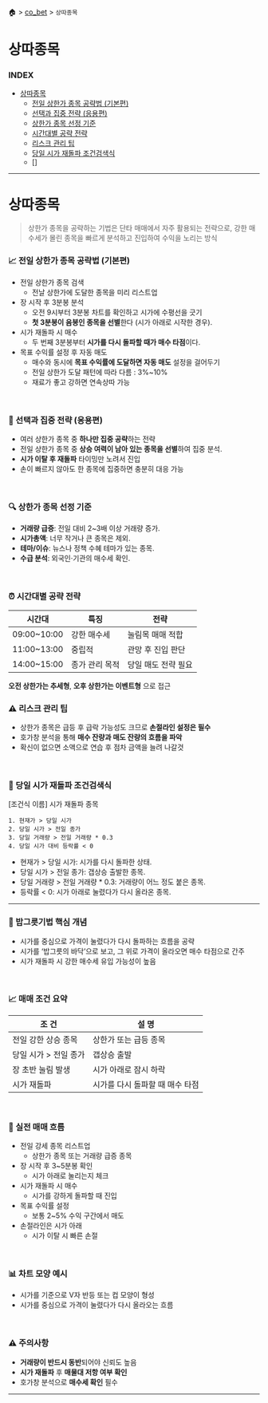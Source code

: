 🏠 > [co_bet](./) > `상따종목`

# 상따종목

### INDEX
- [상따종목](#시초베팅)
  - [전일 상한가 종목 공략법 (기본편)](#-전일-상한가-종목-공략법-기본편)
  - [선택과 집중 전략 (응용편)](#-선택과-집중-전략-응용편)
  - [상한가 종목 선정 기준](#-상한가-종목-선정-기준)
  - [시간대별 공략 전략](#-시간대별-공략-전략)
  - [리스크 관리 팁](#️-리스크-관리-팁)
  - [당일 시가 재돌파 조건검색식 ](#-당일-시가-재돌파-조건검색식)
  - []

---
# 상따종목
> 상한가 종목을 공략하는 기법은 단타 매매에서 자주 활용되는 전략으로, 강한 매수세가 몰린 종목을 빠르게 분석하고 진입하여 수익을 노리는 방식


### 📈 전일 상한가 종목 공략법 (기본편)
- 전일 상한가 종목 검색
  - 전날 상한가에 도달한 종목을 미리 리스트업
- 장 시작 후 3분봉 분석
  - 오전 9시부터 3분봉 차트를 확인하고 시가에 수평선을 긋기
  - **첫 3분봉이 음봉인 종목을 선별**한다 (시가 아래로 시작한 경우).
- 시가 재돌파 시 매수
  - 두 번째 3분봉부터 **시가를 다시 돌파할 때가 매수 타점**이다.
- 목표 수익률 설정 후 자동 매도
  - 매수와 동시에 **목표 수익률에 도달하면 자동 매도** 설정을 걸어두기
  - 전일 상한가 도달 패턴에 따라 다름 : 3%~10%
  - 재료가 좋고 강하면 연속상따 가능
<br/>


### 🎯 선택과 집중 전략 (응용편)
- 여러 상한가 종목 중 **하나만 집중 공략**하는 전략
- 전일 상한가 종목 중 **상승 여력이 남아 있는 종목을 선별**하여 집중 분석.
- **시가 이탈 후 재돌파** 타이밍만 노려서 진입
- 손이 빠르지 않아도 한 종목에 집중하면 충분히 대응 가능
<br/>

### 🔍 상한가 종목 선정 기준
- **거래량 급증**: 전일 대비 2~3배 이상 거래량 증가.
- **시가총액**: 너무 작거나 큰 종목은 제외.
- **테마/이슈**: 뉴스나 정책 수혜 테마가 있는 종목.
- **수급 분석**: 외국인·기관의 매수세 확인.
<br/>

### ⏰ 시간대별 공략 전략

| 시간대 | 특징 | 전략 | 
|-------|------|------| 
| 09:00~10:00 | 강한 매수세    | 눌림목 매매 적합 |
| 11:00~13:00 | 중립적        | 관망 후 진입 판단 |
| 14:00~15:00 | 종가 관리 목적 | 당일 매도 전략 필요 |

**오전 상한가는 추세형**, **오후 상한가는 이벤트형** 으로 접근
<br/>

### ⚠️ 리스크 관리 팁
- 상한가 종목은 급등 후 급락 가능성도 크므로 **손절라인 설정은 필수**
- 호가창 분석을 통해 **매수 잔량과 매도 잔량의 흐름을 파악**
- 확신이 없으면 소액으로 연습 후 점차 금액을 늘려 나갈것
<br/>

### 📌 당일 시가 재돌파 조건검색식 

[조건식 이름] 시가 재돌파 종목
```csv
1. 현재가 > 당일 시가
2. 당일 시가 > 전일 종가
3. 당일 거래량 > 전일 거래량 * 0.3
4. 당일 시가 대비 등락률 < 0
```
- 현재가 > 당일 시가: 시가를 다시 돌파한 상태.
- 당일 시가 > 전일 종가: 갭상승 출발한 종목.
- 당일 거래량 > 전일 거래량 * 0.3: 거래량이 어느 정도 붙은 종목.
- 등락률 < 0: 시가 아래로 눌렸다가 다시 올라온 종목.



---
### 🍚 밥그릇기법 핵심 개념
- 시가를 중심으로 가격이 눌렸다가 다시 돌파하는 흐름을 공략
- 시가를 ‘밥그릇의 바닥’으로 보고, 그 위로 가격이 올라오면 매수 타점으로 간주
- 시가 재돌파 시 강한 매수세 유입 가능성이 높음
<br/>

### 📈 매매 조건 요약

| 조 건 | 설 명 |
|-------|------|
| 전일 강한 상승 종목   | 상한가 또는 급등 종목 |
| 당일 시가 > 전일 종가 | 갭상승 출발          |
| 장 초반 눌림 발생     | 시가 아래로 잠시 하락 |
| 시가 재돌파          | 시가를 다시 돌파할 때 매수 타점  |
<br/>

### 🧠 실전 매매 흐름
- 전일 강세 종목 리스트업
  - 상한가 종목 또는 거래량 급증 종목
- 장 시작 후 3~5분봉 확인
  - 시가 아래로 눌리는지 체크
- 시가 재돌파 시 매수
  - 시가를 강하게 돌파할 때 진입
- 목표 수익률 설정
  - 보통 2~5% 수익 구간에서 매도
- 손절라인은 시가 아래
  - 시가 이탈 시 빠른 손절
<br/>

### 📊 차트 모양 예시
- 시가를 기준으로 V자 반등 또는 컵 모양이 형성
- 시가를 중심으로 가격이 눌렸다가 다시 올라오는 흐름
<br/>

### ⚠️ 주의사항
- **거래량이 반드시 동반**되어야 신뢰도 높음
- **시가 재돌파** 후 **매물대 저항 여부 확인**
- 호가창 분석으로 **매수세 확인** 필수

---



